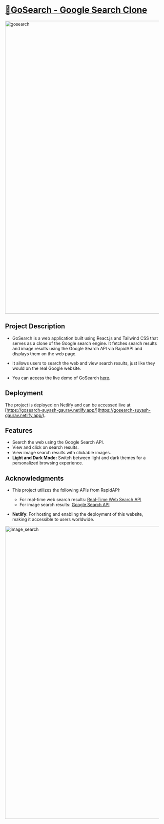 # [🧿GoSearch - Google Search Clone](https://gosearch-suyash-gaurav.netlify.app/)

<div style="display: flex;">
<img width="960" alt="gosearch" src="https://github.com/SuyashGaurav/GoSearch/assets/102952185/a77954a4-65c0-4a68-812f-e8f5eb06ce68">
</div>

## Project Description
- GoSearch is a web application built using React.js and Tailwind CSS that serves as a clone of the Google search engine. It fetches search results and image results using the Google Search API via RapidAPI and displays them on the web page.
- It allows users to search the web and view search results, just like they would on the real Google website.

- You can access the live demo of GoSearch [here](https://gosearch-suyash-gaurav.netlify.app/).

## Deployment
The project is deployed on Netlify and can be accessed live at [https://gosearch-suyash-gaurav.netlify.app/](https://gosearch-suyash-gaurav.netlify.app/).

## Features
- Search the web using the Google Search API.
- View and click on search results.
- View image search results with clickable images.
- **Light and Dark Mode:** Switch between light and dark themes for a personalized browsing experience.

## Acknowledgments
- This project utilizes the following APIs from RapidAPI:
  - For real-time web search results: [Real-Time Web Search API](https://rapidapi.com/letscrape-6bRBa3QguO5/api/real-time-web-search/)
  - For image search results: [Google Search API](https://rapidapi.com/neoscrap-net/api/google-search72/)

- **Netlify**: For hosting and enabling the deployment of this website, making it accessible to users worldwide.

<img width="960" alt="image_search" src="https://github.com/SuyashGaurav/GoSearch/assets/102952185/95d9032e-6f4e-4edf-b31a-10e06468f9ad">

